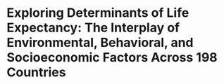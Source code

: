 # Exploring Determinants of Life Expectancy: The Interplay of Environmental, Behavioral, and Socioeconomic Factors Across 198 Countries

